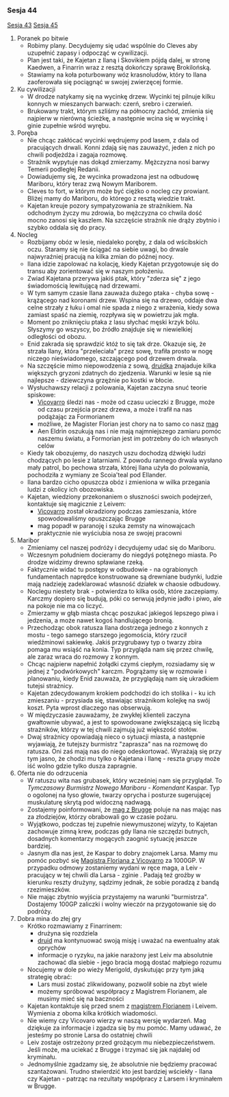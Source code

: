 ### Sesja 44
[Sesja 43](#sesja-43) [Sesja 45](#sesja-45)
1. Poranek po bitwie
    - Robimy plany. Decydujemy się udać wspólnie do Cleves aby uzupełnić zapasy i odpocząć w cywilizacji.
    - Plan jest taki, że Kajetan z Ilaną i Skovikiem pójdą dalej, w stronę Kaedwen, a Finarrin wraz z resztą dokończy sprawę Brokilońską.
    - Stawiamy na koła poturbowany wóz krasnoludów, który to Ilana zaoferowała się pociągnąć w swojej zwierzęcej formie.
2. Ku cywilizacji
    - W drodze natykamy się na wycinkę drzew. Wycinki tej pilnuje kilku konnych w mieszanych barwach: czerń, srebro i czerwień.
    - Brukowany trakt, którym szliśmy na północny zachód, zmienia się najpierw w nierówną ścieżkę, a następnie wcina się w wycinkę i ginie zupełnie wśród wyrębu.
3. Poręba
    - Nie chcąc zakłócać wycinki wędrujemy pod lasem, z dala od pracujących drwali. Konni zdają się nas zauważyć, jeden z nich po chwili podjeżdża i zagaja rozmowę.
    - Strażnik wypytuje nas dokąd zmierzamy. Mężczyzna nosi barwy Temerii podległej Redanii. 
    - Dowiadujemy się, że wycinka prowadzona jest na odbudowę Mariboru, który teraz zwą Nowym Mariborem.
    - Cleves to fort, w którym może być ciężko o nocleg czy prowiant. Bliżej mamy do Mariboru, do którego z resztą wiedzie trakt. 
    - Kajetan kreuje pozory sympatyzowania ze strażnikiem. Na odchodnym życzy mu zdrowia, bo mężczyzna co chwila dość mocno zanosi się kaszlem. Na szczęście strażnik nie drąży zbytnio i szybko oddala się do pracy.
4. Nocleg
    - Rozbijamy obóz w lesie, niedaleko poręby, z dala od wścibskich oczu. Staramy się nie ściągać na siebie uwagi, bo drwale najwyraźniej pracują na kilka zmian do późnej nocy.
    - Ilana idzie zapolować na kolację, kiedy Kajetan przygotowuje się do transu aby zorientować się w naszym położeniu.
    - Zwiad Kajetana przerywa jakiś ptak, który "zderza się" z jego świadomością lewitującą nad drzewami.
    - W tym samym czasie Ilana zauważa dużego ptaka - chyba sowę - krążącego nad koronami drzew. Wspina się na drzewo, oddaje dwa celne strzały z łuku i omal nie spada z niego z wrażenia, kiedy sowa zamiast spaść na ziemię, rozpływa się w powietrzu jak mgła.
    - Moment po zniknięciu ptaka z lasu słychać męski krzyk bólu. Słyszymy go wszyscy, bo źródło znajduje się w niewielkiej odległości od obozu. 
    - Enid zakrada się sprawdzić któż to się tak drze. Okazuje się, że strzała Ilany, która "przeleciała" przez sowę, trafiła prosto w nogę niczego nieświadomego, szczającego pod drzewem drwala.
    - Na szczęście mimo niepowodzenia z sową, [druidka](Ilana) znajaduje kilka większych gryzoni zdatnych do zjedzenia. Warunki w lesie są nie najlepsze - dziewczyna grzęźnie po kostki w błocie.
    - Wysłuchawszy relacji z polowania, Kajetan zaczyna snuć teorie spiskowe:
        - [Vicovarro](Florian) śledzi nas - może od czasu ucieczki z Brugge, może od czasu przejścia przez drzewa, a może i trafił na nas podążając za Formorianem
        - możliwe, że Magister Florian jest chory na to samo co nasz [mag](Kajetan)
        - Aen Eldrin oszukują nas i nie mają najmniejszego zamiaru pomóc naszemu światu, a Formorian jest im potrzebny do ich własnych celów
    - Kiedy tak obozujemy, do naszych uszu dochodzą dźwięki ludzi chodzących po lesie z latarniami. Z powodu rannego drwala wysłano mały patrol, bo pechowa strzała, której Ilana użyła do polowania, pochodziła z wymiany ze Scoia'teal pod Ellander.
    - Ilana bardzo cicho opuszcza obóz i zmieniona w wilka przegania ludzi z okolicy ich obozowiska.
    - Kajetan, wiedziony przekonaniem o słuszności swoich podejrzeń, kontaktuje się magicznie z Leivem:
        - [Vicovarro](Florian) został okradziony podczas zamieszania, które spowodowaliśmy opuszczając Brugge
        - mag popadł w paranoję i szuka zemsty na winowajcach
        - praktycznie nie wyściubia nosa ze swojej pracowni
5. Maribor
    - Zmieniamy cel naszej podróży i decydujemy udać się do Mariboru.
    - Wczesnym południem docieramy do niegdyś potężnego miasta. Po drodze widzimy drewno spławiane rzeką.
    - Faktycznie widać tu postępy w odbudowie - na ograbionych fundamentach naprędce konstruowane są drewniane budynki, ludzie mają nadzieję zadeklarować własność działek w chaosie odbudowy.
    - Noclegu niestety brak - potwierdza to kilka osób, które zaczepiamy. Karczmy dopiero się budują, póki co serwują jedynie jadło i piwo, ale na pokoje nie ma co liczyć.
    - Zmierzamy w głąb miasta chcąc poszukać jakiegoś lepszego piwa i jedzenia, a może nawet kogoś handlującego bronią. 
    - Przechodząc obok ratusza Ilana dostrzega jednego z konnych z mostu - tego samego starszego jegomościa, który rzucił wiedźminowi sakiewkę. Jakiś przygrubawy typ o twarzy zbira pomaga mu wsiąść na konia. Typ przygląda nam się przez chwilę, ale zaraz wraca do rozmowy z konnym.
    - Chcąc najpierw napełnić żołądki czymś ciepłym, rozsiadamy się w jednej z "podwórkowych" karczm. Pogrążamy się w rozmowie i planowaniu, kiedy Enid zauważa, że przyglądają nam się ukradkiem tutejsi strażnicy.
    - Kajetan zdecydowanym krokiem podchodzi do ich stolika i - ku ich zmieszaniu - przysiada się, stawiając strażnikom kolejkę na swój koszt. Pyta wprost dlaczego nas obserwują.
    - W międzyczasie zauważamy, że zwykłej klienteli zaczyna gwałtownie ubywać, a jest to spowodowane zwiększającą się liczbą strażników, którzy w tej chwili zajmują już większość stołów.
    - Dwaj strażnicy opowiadają nieco o sytuacji miasta, a następnie wyjawiają, że tutejszy burmistrz "zaprasza" nas na rozmowę do ratusza. Oni zaś mają nas do niego odeskortować. Wyrażają się przy tym jasno, że chodzi mu tylko o Kajetana i Ilanę - reszta grupy może iść wolno gdzie tylko dusza zapragnie.
6. Oferta nie do odrzucenia
    - W ratuszu wita nas grubasek, który wcześniej nam się przyglądał. To _Tymczasowy Burmistrz Nowego Mariboru - Komendant_ Kaspar. Typ o ogolonej na łyso głowie, twarzy oprycha i posturze sugerującej muskulaturę skrytą pod widoczną nadwagą.
    - Zostajemy poinformowani, że [mag z Brugge](Florian) poluje na nas mając nas za złodziejów, którzy obrabowali go w czasie pożaru.
    - Wyjątkowo, podczas tej zupełnie niewymuszonej wizyty, to Kajetan zachowuje zimną krew, podczas gdy Ilana nie szczędzi butnych, dosadnych komentarzy mogących zaognić sytuację jeszcze bardziej.
    - Jasnym dla nas jest, że Kaspar to dobry znajomek Larsa. Mamy mu pomóc pozbyć się [Magistra Floriana z Vicovarro](Florian) za 1000GP. W przypadku odmowy zostaniemy wydani w ręce maga, a Leiv - pracujący w tej chwili dla Larsa - zginie . Padają też groźby w kierunku reszty drużyny, sądzimy jednak, że sobie poradzą z bandą rzezimieszków.
    - Nie mając zbytnio wyjścia przystajemy na warunki "burmistrza". Dostajemy 100GP zaliczki i wolny wieczór na przygotowanie się do podróży.
7. Dobra mina do złej gry
    - Krótko rozmawiamy z Finarrinem:
        - drużyna się rozdziela
        - [druid](Finarrin) ma kontynuować swoją misję i uważać na ewentualny atak oprychów
        - informacje o ryzyku, na jakie narażony jest Leiv ma absolutnie zachować dla siebie - jego bracia mogą dostać małpiego rozumu
    - Nocujemy w dole po wieży Merigold, dyskutując przy tym jaką strategię obrać:
        - Lars musi zostać zlikwidowany, pozwolił sobie na zbyt wiele
        - możemy spróbować współpracy z Magistrem Florianem, ale musimy mieć się na baczności
    - Kajetan kontaktuje się przed snem z [magistrem Florianem](Florian) i Leivem. Wymienia z oboma kilka krótkich wiadomości.
    - Nie wiemy czy Vicovaro wierzy w naszą wersję wydarzeń. Mag dziękuje za informacje i zgadza się by mu pomóc. Mamy udawać, że jesteśmy po stronie Larsa do ostatniej chwili
    - Leiv zostaje ostrzeżony przed grożącym mu niebezpieczeństwem. Jeśli może, ma uciekać z Brugge i trzymać się jak najdalej od kryminału.
    - Jednomyślnie zgadzamy się, że absolutnie nie będziemy pracować szantażowani. Trudno stwierdzić kto jest bardziej wściekły - Ilana czy Kajetan - patrząc na rezultaty współpracy z Larsem i kryminałem w Brugge.
        
    